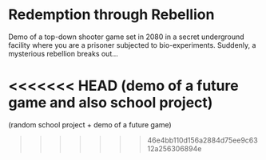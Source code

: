 # Redemption through Rebellion
Demo of a top-down shooter game set in 2080 in a secret underground facility where you are a prisoner subjected to bio-experiments. Suddenly, a mysterious rebellion breaks out...

<<<<<<< HEAD
(demo of a future game and also school project)
=======
(random school project + demo of a future game)
>>>>>>> 46e4bb110d156a2884d75ee9c6312a256306894e
